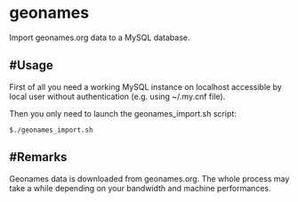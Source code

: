 # geonames
Import geonames.org data to a MySQL database.

#Usage
-----
First of all you need a working MySQL instance on localhost accessible by local
user without authentication (e.g. using ~/.my.cnf file).

Then you only need to launch the geonames_import.sh script:

	$./geonames_import.sh

#Remarks
-----
Geonames data is downloaded from geonames.org. The whole process may take a 
while depending on your bandwidth and machine performances.